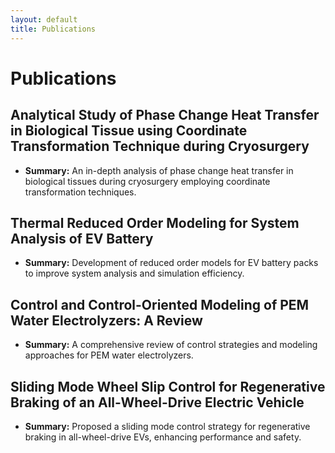 ```yaml
---
layout: default
title: Publications
---
```


# Publications

## Analytical Study of Phase Change Heat Transfer in Biological Tissue using Coordinate Transformation Technique during Cryosurgery
- **Summary:** An in-depth analysis of phase change heat transfer in biological tissues during cryosurgery employing coordinate transformation techniques.

## Thermal Reduced Order Modeling for System Analysis of EV Battery
- **Summary:** Development of reduced order models for EV battery packs to improve system analysis and simulation efficiency.

## Control and Control-Oriented Modeling of PEM Water Electrolyzers: A Review
- **Summary:** A comprehensive review of control strategies and modeling approaches for PEM water electrolyzers.

## Sliding Mode Wheel Slip Control for Regenerative Braking of an All-Wheel-Drive Electric Vehicle
- **Summary:** Proposed a sliding mode control strategy for regenerative braking in all-wheel-drive EVs, enhancing performance and safety.
